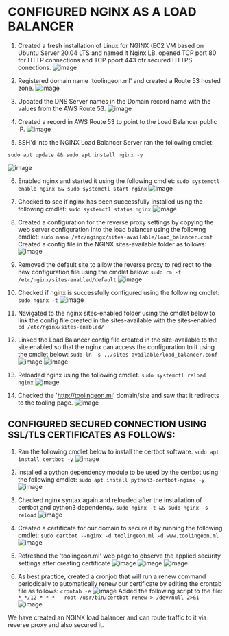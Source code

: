 # CONFIGURED NGINX AS A LOAD BALANCER
1. Created a fresh installation of Linux for NGINX (EC2 VM based on Ubuntu Server 20.04 LTS and named it Nginx LB, opened TCP port 80 for HTTP connections and TCP pport 443 ofr secured HTTPS conections.
![image](https://user-images.githubusercontent.com/58337007/155448141-9d4e2558-6872-419d-a78e-bdbe132bf2ef.png)
 
2. Registered domain name 'toolingeon.ml' and created a Route 53 hosted zone.
![image](https://user-images.githubusercontent.com/58337007/158031717-4849c211-00ca-4ccb-a7c3-7fa1f5facedf.png)
 
3. Updated the DNS Server names in the Domain record name with the values from the AWS Route 53.
![image](https://user-images.githubusercontent.com/58337007/158031758-37a92f7b-ad9b-406c-abef-bc48c57f846e.png)

4. Created a record in AWS Route 53 to point to the Load Balancer public IP. 
![image](https://user-images.githubusercontent.com/58337007/158031824-af430d4e-c1cb-4adb-b147-7cbf6f46e1b3.png)

5. SSH'd into the NGINX Load Balancer Server ran the following cmdlet:
  ```
  sudo apt update && sudo apt install nginx -y
  ```
![image](https://user-images.githubusercontent.com/58337007/155455967-34feda44-7e6a-484d-ae04-0e79250a6759.png)

6. Enabled nginx and started it using the following cmdlet:
 `sudo systemctl enable nginx && sudo systemctl start nginx`
 ![image](https://user-images.githubusercontent.com/58337007/155456347-491cbf45-0a5b-460e-9352-2a0197d8e29b.png)


7. Checked to see if nginx has been successfully installed using the following cmdlet:
 `sudo systemctl status nginx`
 ![image](https://user-images.githubusercontent.com/58337007/158032316-5d7026b3-caa2-4f65-9da1-fbf1f9f64eab.png)
 
 8. Created a configuration for the reverse proxy settings by copying the web server configuration into the load balancer using the followng cmdlet:
 `sudo nano /etc/ngingx/sites-available/load_balancer.conf`
 Created a config file in the NGINX sites-available folder as follows:
 ![image](https://user-images.githubusercontent.com/58337007/158222857-085a14a2-85f7-4000-a0ac-22c511a55975.png)
 
 9. Removed the default site to allow the reverse proxy to redirect to the new configuration file using the cmdlet below:
 `sudo rm -f /etc/nginx/sites-enabled/default`
 ![image](https://user-images.githubusercontent.com/58337007/158223432-122c89e0-2309-4899-afae-3d4391776637.png)

 10. Checked if nginx is successfully configured using the following cmdlet:
  `sudo nginx -t`
 ![image](https://user-images.githubusercontent.com/58337007/158223620-c22f25e2-3293-43c2-aef3-39ce2263fd80.png)
 
 11. Navigated to the nginx sites-enabled folder using the cmdlet below to link the config file created in the sites-available with the sites-enabled:
  `cd /etc/nginx/sites-enabled/`
  
 12. Linked the Load Balancer config file created in the site-available to the site enabled so that the nginx can access the configuration to it using the cmdlet below:
  `sudo ln -s ../sites-available/load_balancer.conf`
 ![image](https://user-images.githubusercontent.com/58337007/158247777-739240d2-8552-4af3-a559-e01389563b74.png)
 ![image](https://user-images.githubusercontent.com/58337007/158248262-475e47bf-5a83-4b04-a37f-a68b4b249c48.png)

 13. Reloaded nginx using the following cmdlet.
  `sudo systemctl reload nginx`
 ![image](https://user-images.githubusercontent.com/58337007/158248514-02b7c88a-30eb-48ca-bb7b-79eadc5c5810.png)
 
 14. Checked the 'http://toolingeon.ml' domain/site and saw that it redirects to the tooling page.
 ![image](https://user-images.githubusercontent.com/58337007/158248702-df68b3e3-4e53-4e98-b0bf-e418e346131d.png)
 
 ## CONFIGURED SECURED CONNECTION USING SSL/TLS CERTIFICATES AS FOLLOWS:
 
 1. Ran the following cmdlet below to install the certbot software.
 `sudo apt install certbot -y`
 ![image](https://user-images.githubusercontent.com/58337007/158033296-801c8541-d763-468e-80bf-be413f0b0c71.png)
 
 2. Installed a python dependency module to be used by the certbot using the following cmdlet:
 `sudo apt install python3-certbot-nginx -y`
 ![image](https://user-images.githubusercontent.com/58337007/158250026-312689d0-c3ea-44ac-a9e4-1cd7c581fc6c.png)
 
 3. Checked nginx syntax again and reloaded after the installation of certbot and python3 dependency.
 `sudo nginx -t && sudo nginx -s reload`
 ![image](https://user-images.githubusercontent.com/58337007/158250284-2239a42e-49a1-4053-ba00-e5afa320d89b.png)

 4. Created a certificate for our domain to secure it by running the following cmdlet:
 `sudo certbot --nginx -d toolingeon.ml -d www.toolingeon.ml`
 ![image](https://user-images.githubusercontent.com/58337007/158251471-ef5e94a2-03fa-4948-9562-1ac73634510b.png)
 
 5. Refreshed the 'toolingeon.ml' web page to observe the applied security settings after creating certificate
 ![image](https://user-images.githubusercontent.com/58337007/158252121-a2c87a10-5168-432d-bd5e-9433b1b7db72.png)
 ![image](https://user-images.githubusercontent.com/58337007/158252551-430b4d01-798a-4461-9e21-2960691eed36.png)
 ![image](https://user-images.githubusercontent.com/58337007/158252832-1a5f9f86-00fd-4200-8fee-d5ae95b0035b.png)
 
 6. As best practice, created a cronjob that will run a renew command periodically to automatically renew our certificate by editing the crontab file as follows:
 `crontab -e`
 ![image](https://user-images.githubusercontent.com/58337007/158254041-720f7262-39c5-4a45-abb5-219a2ed98bd7.png)
 Added the following script to the file:
 `* */12 * * *   root /usr/bin/certbot renew > /dev/null 2>&1`
 ![image](https://user-images.githubusercontent.com/58337007/158254211-49870b32-1f17-4990-81c7-693f6fa325e9.png)
 
 We have created an NGINX load balancer and can route traffic to it via reverse proxy and also secured it.
 



 
 
